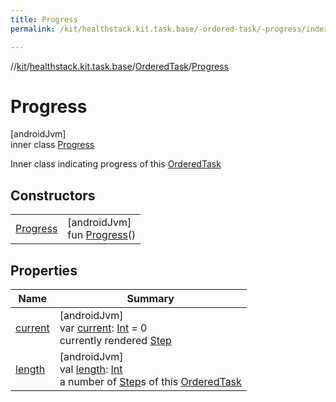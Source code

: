 ```yaml
---
title: Progress
permalink: /kit/healthstack.kit.task.base/-ordered-task/-progress/index.html

---
```

//[kit](/kit.html)/[healthstack.kit.task.base](../../index.html)/[OrderedTask](../index.html)/[Progress](index.html)



# Progress



[androidJvm]\
inner class [Progress](index.html)

Inner class indicating progress of this [OrderedTask](../index.html)



## Constructors


| | |
|---|---|
| [Progress](-progress.html) | [androidJvm]<br>fun [Progress](-progress.html)() |


## Properties


| Name | Summary |
|---|---|
| [current](current.html) | [androidJvm]<br>var [current](current.html): [Int](https://kotlinlang.org/api/latest/jvm/stdlib/kotlin/-int/index.html) = 0<br>currently rendered [Step](../../-step/index.html) |
| [length](length.html) | [androidJvm]<br>val [length](length.html): [Int](https://kotlinlang.org/api/latest/jvm/stdlib/kotlin/-int/index.html)<br>a number of [Step](../../-step/index.html)s of this [OrderedTask](../index.html) |

